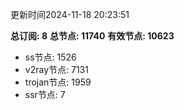 更新时间2024-11-18 20:23:51

**总订阅: 8**
**总节点: 11740**
**有效节点: 10623**
- ss节点: 1526
- v2ray节点: 7131
- trojan节点: 1959
- ssr节点: 7
